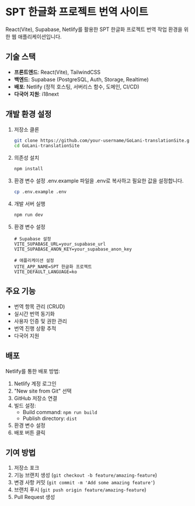 # SPT 한글화 프로젝트 번역 사이트

React(Vite), Supabase, Netlify를 활용한 SPT 한글화 프로젝트 번역 작업 환경을 위한 웹 애플리케이션입니다.

## 기술 스택

- **프론트엔드**: React(Vite), TailwindCSS
- **백엔드**: Supabase (PostgreSQL, Auth, Storage, Realtime)
- **배포**: Netlify (정적 호스팅, 서버리스 함수, 도메인, CI/CD)
- **다국어 지원**: i18next

## 개발 환경 설정

1. 저장소 클론
   ```bash
   git clone https://github.com/your-username/GoLani-translationSite.git
   cd GoLani-translationSite
   ```

2. 의존성 설치
   ```bash
   npm install
   ```

3. 환경 변수 설정
   .env.example 파일을 .env로 복사하고 필요한 값을 설정합니다.
   ```bash
   cp .env.example .env
   ```

4. 개발 서버 실행
   ```bash
   npm run dev
   ```

5. 환경 변수 설정
   ```
   # Supabase 설정
   VITE_SUPABASE_URL=your_supabase_url
   VITE_SUPABASE_ANON_KEY=your_supabase_anon_key
   
   # 애플리케이션 설정
   VITE_APP_NAME=SPT 한글화 프로젝트
   VITE_DEFAULT_LANGUAGE=ko
   ```

## 주요 기능

- 번역 항목 관리 (CRUD)
- 실시간 번역 동기화
- 사용자 인증 및 권한 관리
- 번역 진행 상황 추적
- 다국어 지원

## 배포

Netlify를 통한 배포 방법:

1. Netlify 계정 로그인
2. "New site from Git" 선택
3. GitHub 저장소 연결
4. 빌드 설정:
   - Build command: `npm run build`
   - Publish directory: `dist`
5. 환경 변수 설정
6. 배포 버튼 클릭

## 기여 방법

1. 저장소 포크
2. 기능 브랜치 생성 (`git checkout -b feature/amazing-feature`)
3. 변경 사항 커밋 (`git commit -m 'Add some amazing feature'`)
4. 브랜치 푸시 (`git push origin feature/amazing-feature`)
5. Pull Request 생성
